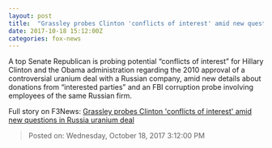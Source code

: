 ```yaml
---
layout: post
title:  "Grassley probes Clinton 'conflicts of interest' amid new questions in Russia uranium deal"
date: 2017-10-18 15:12:00Z
categories: fox-news
---
```


A top Senate Republican is probing potential “conflicts of interest” for Hillary Clinton and the Obama administration regarding the 2010 approval of a controversial uranium deal with a Russian company, amid new details about donations from “interested parties” and an FBI corruption probe involving employees of the same Russian firm.


Full story on F3News: [Grassley probes Clinton 'conflicts of interest' amid new questions in Russia uranium deal](http://www.f3nws.com/n/qKsPsH)

> Posted on: Wednesday, October 18, 2017 3:12:00 PM
